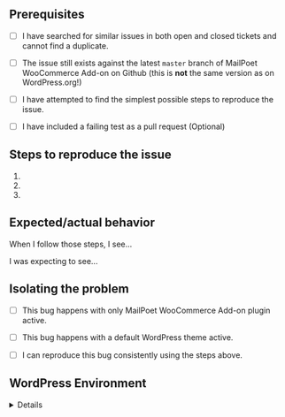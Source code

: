<!-- Hi there! This form is for reporting bugs and issues specific to the MailPoet WooCommerce Add-on plugin. This is not a support portal. If you need technical support from a human being, please submit a ticket via the community support forum instead: https://wordpress.org/support/plugin/mailpoet-woocommerce-add-on -->

<!-- Please be as descriptive as possible; issues lacking the below details, or for any other reason than to report a bug, may be closed without action. -->


## Prerequisites

<!-- Mark completed items with an [x] -->

- [ ] I have searched for similar issues in both open and closed tickets and cannot find a duplicate.
- [ ] The issue still exists against the latest `master` branch of MailPoet WooCommerce Add-on on Github (this is **not** the same version as on WordPress.org!)
- [ ] I have attempted to find the simplest possible steps to reproduce the issue.
- [ ] I have included a failing test as a pull request (Optional)



## Steps to reproduce the issue

<!-- We need to be able to reproduce the bug in order to fix it so please be descriptive! -->

1.
2.
3.



## Expected/actual behavior

When I follow those steps, I see...

I was expecting to see...



## Isolating the problem

<!-- Mark completed items with an [x] -->

- [ ] This bug happens with only MailPoet WooCommerce Add-on plugin active.
- [ ] This bug happens with a default WordPress theme active.
- [ ] I can reproduce this bug consistently using the steps above.



## WordPress Environment

<details>
```
Install Simple System Status: https://wordpress.org/plugins/simple-system-status/
Then copy and paste the system status report from **Tools > Simply System Status** in WordPress admin here.
```
</details>
